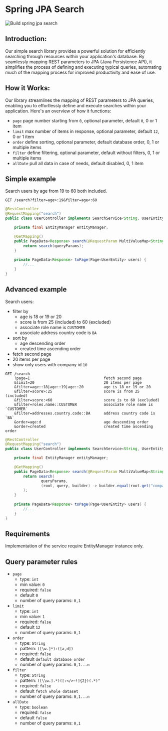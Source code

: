 # Spring JPA Search

![Build spring jpa search](https://github.com/sparktechio/spring-jpa-search/actions/workflows/main.yml/badge.svg)

## Introduction:

Our simple search library provides a powerful solution for efficiently searching through resources within your 
application's database. By seamlessly mapping REST parameters to JPA (Java Persistence API), it simplifies the 
process of defining and executing typical queries, automating much of the mapping process for improved productivity 
and ease of use.

## How it Works:

Our library streamlines the mapping of REST parameters to JPA queries, enabling you to effortlessly define and execute 
searches within your application. Here's an overview of how it functions:
- `page` page number starting from `0`, optional parameter, default `0`, 0 or 1 item 
- `limit` max number of items in response, optional parameter, default `12`, 0 or 1 item
- `order` define sorting, optional parameter, default database order, 0, 1 or multiple items
- `filter` define filtering, optional parameter, default without filters, 0, 1 or multiple items
- `allDate` pull all data in case of needs, default disabled, 0, 1 item

## Simple example

Search users by age from 19 to 60 both included.
```http
GET /search?filter=age>:19&filter=age<:60
```

```java
@RestController
@RequestMapping("search")
public class UserController implements SearchService<String, UserEntity> {

    private final EntityManager entityManager;

    @GetMapping()
    public PageData<Response> search(@RequestParam MultiValueMap<String, String> queryParams) {
        return search(queryParams);
    }
    
    private PageData<Response> toPage(Page<UserEntity> users) {
        //...
    }
}
```

## Advanced example

Search users:
- filter by
  - age is 18 or 19 or 20
  - score is from 25 (included) to 60 (excluded)
  - associate role name is `CUSTOMER`
  - associate address country code is `BA`
- sort by
  - age descending order
  - created time ascending order
- fetch second page
- 20 items per page
- show only users with company id `10`

```http
GET /search
    ?page=1                                 fetch second page
    &limit=20                               20 items per page
    &filter=age::18|age::19|age::20         age is 18 or 19 or 20
    &filter=score>:25                       score is from 25 (included)
    &filter=score:<60                       score is to 60 (excluded)
    &filter=roles.name::CUSTOMER            associate role name is `CUSTOMER`
    &filter=addresses.country.code::BA      address country code is `BA`
    &order=age:d                            age descending order
    &order=created                          created time ascending order
```

```java
@RestController
@RequestMapping("search")
public class UserController implements SearchService<String, UserEntity> {

    private final EntityManager entityManager;

    @GetMapping()
    public PageData<Response> search(@RequestParam MultiValueMap<String, String> queryParams) {
        return search(
                queryParams, 
                (root, query, builder) -> builder.equal(root.get("companyId"), 10) // additional filter only users with company id `10`
        );
    }
    
    private PageData<Response> toPage(Page<UserEntity> users) {
        //...
    }
}
```

## Requirements

Implementation of the service require EntityManager instance only.

## Query parameter rules
- `page`
  - type: `int`
  - min value: `0`
  - required: `false`
  - default `0`
  - number of query params: `0,1`
- `limit`
  - type: `int`
  - min value: `1`
  - required: `false`
  - default `12`
  - number of query params: `0,1`
- `order`
  - type: `String`
  - pattern: `([\w.]*):([a,d])`
  - required: `false`
  - default `default database order`
  - number of query params: `0,1...n`
- `filter`
    - type: `String`
    - pattern: `([\\w.].*)([:</>~!]{2})(.*)"`
    - required: `false`
    - default `fetch whole dataset`
    - number of query params: `0,1...n`
- `allDate`
    - type: `boolean`
    - required: `false`
    - default `false`
    - number of query params: `0,1`
